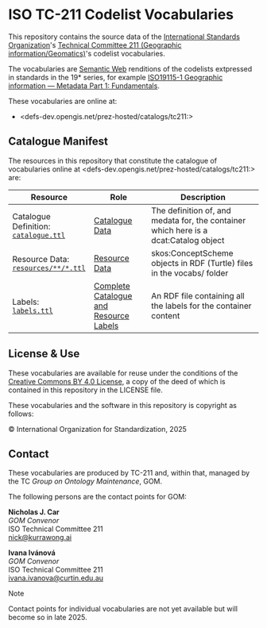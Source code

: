 # ISO TC-211 Codelist Vocabularies

This repository contains the source data of the [International Standards Organization](https://www.iso.org)'s [Technical Committee 211 (Geographic information/Geomatics)](https://committee.iso.org/home/tc211)'s codelist vocabularies.

The vocabularies are [Semantic Web](https://en.wikipedia.org/wiki/Semantic_Web) renditions of the codelists extpressed in standards in the 19* series, for example [ISO19115-1 Geographic information — Metadata Part 1: Fundamentals](https://www.iso.org/standard/53798.html).

These vocabularies are online at:

* <defs-dev.opengis.net/prez-hosted/catalogs/tc211:>



## Catalogue Manifest

The resources in this repository that constitute the catalogue of vocabularies online at <defs-dev.opengis.net/prez-hosted/catalogs/tc211:> are: 

| Resource                                                       | Role                                                                                                                | Description                                                                          |
|----------------------------------------------------------------|---------------------------------------------------------------------------------------------------------------------|--------------------------------------------------------------------------------------|
| Catalogue Definition:<br />[`catalogue.ttl`](catalogue.ttl)    | [Catalogue Data](https://prez.dev/ManifestResourceRoles/CatalogueData)                                              | The definition of, and medata for, the container which here is a dcat:Catalog object |
| Resource Data:<br />[`resources/**/*.ttl`](resources/**/*.ttl) | [Resource Data](https://prez.dev/ManifestResourceRoles/ResourceData)                                                | skos:ConceptScheme objects in RDF (Turtle) files in the vocabs/ folder               |
| Labels:<br />[`labels.ttl`](labels.ttl)                        | [Complete Catalogue and Resource Labels](https://prez.dev/ManifestResourceRoles/CompleteCatalogueAndResourceLabels) | An RDF file containing all the labels for the container content                      |


## License & Use

These vocabularies are available for reuse under the conditions of the [Creative Commons BY 4.0 License](https://creativecommons.org/licenses/by/4.0/), a copy of the deed of which is contained in this repository in the LICENSE file.

These vocabularies and the software in this repository is copyright as follows:

&copy; International Organization for Standardization, 2025


## Contact

These vocabularies are produced by TC-211 and, within that, managed by the TC _Group on Ontology Maintenance_, GOM.

The following persons are the contact points for GOM:

**Nicholas J. Car**                     
*GOM Convenor*                           
ISO Technical Committee 211             
<nick@kurrawong.ai> 


**Ivana Ivánová**                     
*GOM Convenor*                           
ISO Technical Committee 211             
<ivana.ivanova@curtin.edu.au> 

> [!NOTE]  
> Contact points for individual vocabularies are not yet available but will become so in late 2025.
